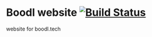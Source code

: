 # Boodl website [![Build Status](https://travis-ci.com/boodltech/web.svg?branch=master)](https://travis-ci.com/boodltech/web)
website for boodl.tech


